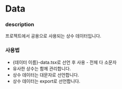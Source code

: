 # Data

### description

프로젝트에서 공용으로 사용되는 상수 데이터입니다.

### 사용법

* {데이터 이름}-data.tsx로 선언 후 사용 - 전체 다 소문자
* 유사한 상수는 함께 관리합니다.
* 상수 데이터는 대문자로 선언합니다.
* 상수 데이터는 export로 선언합니다.
